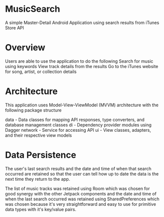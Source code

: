 # MusicSearch
A simple Master-Detail Android Application using search results from iTunes Store API

# Overview
Users are able to use the application to do the following
Search for music using keywords
View track details from the results
Go to the iTunes website for song, artist, or collection details

# Architecture
This application uses Model-View-ViewModel (MVVM) architecture with the following package structure

data - Data classes for mapping API responses, type converters, and database management classes
di - Dependency provider modules using Dagger
network - Service for accessing API
ui - View classes, adapters, and their respective view models

# Data Persistence
The user's last search results and the date and time of when that search occurred are retained so that the user can tell how up to date the data is the next time they return to the app.

The list of music tracks was retained using Room which was chosen for good synergy with the other Jetpack components and the date and time of when the last search occurred was retained using SharedPreferences which was chosen because it's very straightforward and easy to use for primitive data types with it's key/value pairs.

